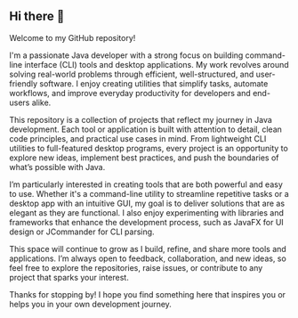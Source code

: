 ## Hi there 👋

Welcome to my GitHub repository!

I'm a passionate Java developer with a strong focus on building command-line interface (CLI) tools and desktop applications. My work revolves around solving real-world problems through efficient, well-structured, and user-friendly software. I enjoy creating utilities that simplify tasks, automate workflows, and improve everyday productivity for developers and end-users alike.

This repository is a collection of projects that reflect my journey in Java development. Each tool or application is built with attention to detail, clean code principles, and practical use cases in mind. From lightweight CLI utilities to full-featured desktop programs, every project is an opportunity to explore new ideas, implement best practices, and push the boundaries of what’s possible with Java.

I’m particularly interested in creating tools that are both powerful and easy to use. Whether it's a command-line utility to streamline repetitive tasks or a desktop app with an intuitive GUI, my goal is to deliver solutions that are as elegant as they are functional. I also enjoy experimenting with libraries and frameworks that enhance the development process, such as JavaFX for UI design or JCommander for CLI parsing.

This space will continue to grow as I build, refine, and share more tools and applications. I’m always open to feedback, collaboration, and new ideas, so feel free to explore the repositories, raise issues, or contribute to any project that sparks your interest.

Thanks for stopping by! I hope you find something here that inspires you or helps you in your own development journey.
